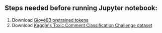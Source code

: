 ## Steps needed before running Jupyter notebook:
1. Download [Glove6B pretrained tokens](http://nlp.stanford.edu/data/glove.6B.zip)
2. Download [Kaggle's Toxic Comment Classification Challenge dataset](https://www.kaggle.com/c/jigsaw-toxic-comment-classification-challenge/data)
